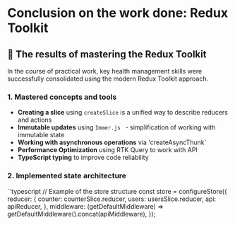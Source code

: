 # Conclusion on the work done: Redux Toolkit

## 🎯 The results of mastering the Redux Toolkit

In the course of practical work, key health management skills were successfully consolidated using the modern Redux Toolkit approach.

### 1. Mastered concepts and tools
- **Creating a slice** using `createSlice` is a unified way to describe reducers and actions
- **Immutable updates** using `Immer.js ` - simplification of working with immutable state
- **Working with asynchronous operations** via 'createAsyncThunk`
- **Performance Optimization** using RTK Query to work with API
- **TypeScript typing** to improve code reliability

### 2. Implemented state architecture
``typescript
// Example of the store structure
const store = configureStore({
  reducer: {
    counter: counterSlice.reducer,
    users: usersSlice.reducer,
    api: apiReducer,
  },
  middleware: (getDefaultMiddleware) =>
    getDefaultMiddleware().concat(apiMiddleware),
});
